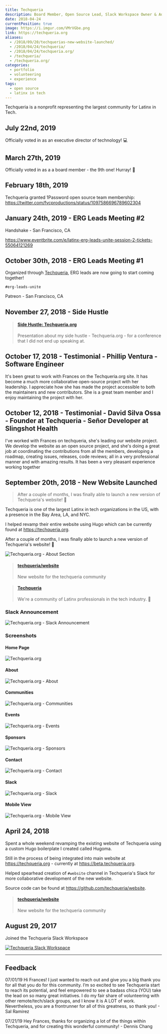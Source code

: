 ```yaml
---
title: Techqueria
description: Board Member, Open Source Lead, Slack Workspace Owner & Admin 🌮
date: 2018-04-24
currentPosition: true
image: https://i.imgur.com/VMrVGbe.png
link: https://techqueria.org
aliases:
  - /2018/09/20/techquerias-new-website-launched/
  - /2018/04/24/techqueria/
  - /2018/04/24/techqueria.org/
  - /techqueria/
  - /techqueria.org/
categories:
  - portfolio
  - volunteering
  - experience
tags:
  - open source
  - latinx in tech
---
```


Techqueria is a nonprofit representing the largest community for Latinx in Tech.

## July 22nd, 2019

Officially voted in as an executive director of technology! 💻

## March 27th, 2019

Officially voted in as a a board member - the 9th one! Hurray! 🎉

## February 18th, 2019

Techqueria granted 1Password open source team membership: https://twitter.com/fvcproductions/status/1097586696789602304

## January 24th, 2019 - ERG Leads Meeting #2

Handshake - San Francisco, CA

https://www.eventbrite.com/e/latinx-erg-leads-unite-session-2-tickets-55064121269

## October 30th, 2018 - ERG Leads Meeting #1

Organized through [Techqueria](https://techqueria.org?source=fvcproductions), ERG leads are now going to start coming together!

`#erg-leads-unite`

Patreon - San Francisco, CA

## November 27, 2018 - Side Hustle

<blockquote class="embedly-card" data-card-controls="0"><h4><a href="https://www.slideshare.net/FVCproductions/side-hustle-techqueriaorg">Side Hustle: Techqueria.org</a></h4><p>Presentation about my side hustle - Techqueria.org - for a conference that I did not end up speaking at.</p></blockquote>
<script async src="//cdn.embedly.com/widgets/platform.js" charset="UTF-8"></script>

## October 17, 2018 - Testimonial - Phillip Ventura - Software Engineer

It's been great to work with Frances on the Techqueria.org site. It has become a much more collaborative open-source project with her leadership. I appreciate how she has made the project accessible to both the maintainers and new contributors. She is a great team member and I enjoy maintaining the project with her.

## October 12, 2018 - Testimonial - David Silva Ossa - Founder at Techqueria - Señor Developer at Slingshot Health

I've worked with Frances on techqueria, she's leading our website project. We develop the website as an open source project, and she's doing a great job at coordinating the contributions from all the members, developing a roadmap, creating issues, releases, code reviews; all in a very professional manner and with amazing results. It has been a very pleasant experience working together

## September 20th, 2018 - New Website Launched

> After a couple of months, I was finally able to launch a new version of Techqueria's website! 🌮

Techqueria is one of the largest Latinx in tech organizations in the US, with a presence in the Bay Area, LA, and NYC.

I helped revamp their entire website using Hugo which can be currently found at https://techqueria.org.

After a couple of months, I was finally able to launch a new version of Techqueria's website! 🎉

![Techqueria.org - About Section](https://i.imgur.com/BFKbzGO.png)

<blockquote class="embedly-card" data-card-controls="0"><h4><a href="https://github.com/techqueria/website">techqueria/website</a></h4><p>New website for the techqueria community</p></blockquote>
<script async src="//cdn.embedly.com/widgets/platform.js" charset="UTF-8"></script>

<blockquote class="embedly-card" data-card-controls="0"><h4><a href="https://techqueria.org/">Techqueria</a></h4><p>We're a community of Latinx professionals in the tech industry. 🌮️</p></blockquote>
<script async src="//cdn.embedly.com/widgets/platform.js" charset="UTF-8"></script>

### Slack Announcement

![Techqueria.org - Slack Announcement](https://i.imgur.com/KTAC8cF.jpg)

### Screenshots

#### Home Page

![Techqueria.org](https://i.imgur.com/tQybo3m.png)

#### About

![Techqueria.org - About](https://i.imgur.com/MMU7dOy.png)

#### Communities

![Techqueria.org - Communities](https://i.imgur.com/QJR6HjS.png)

#### Events

![Techqueria.org - Events](https://i.imgur.com/0SzGfEg.png)

#### Sponsors

![Techqueria.org - Sponsors](https://i.imgur.com/KIyBhV3.png)

#### Contact

![Techqueria.org - Contact](https://i.imgur.com/CB9Mb0O.png)

#### Slack

![Techqueria.org - Slack](https://i.imgur.com/sxC8sqA.png)

#### Mobile View

![Techqueria.org - Mobile View](https://i.imgur.com/Waxo31s.png)

## April 24, 2018

Spent a whole weekend revamping the existing website of Techqueria using a custom Hugo boilerplate I created called Hugoma.

Still in the process of being integrated into main website at https://techqueria.org - currently at https://beta.techqueria.org.

Helped spearhead creation of `#website` channel in Techqueria's Slack for more collaborative development of the new website.

Source code can be found at https://github.com/techqueria/website.

<blockquote class="embedly-card" data-card-controls="0"><h4><a href="https://github.com/techqueria/website">techqueria/website</a></h4><p>New website for the techqueria community</p></blockquote>
<script async src="//cdn.embedly.com/widgets/platform.js" charset="UTF-8"></script>

## August 29, 2017

Joined the Techqueria Slack Workspace

[![Techqueria Slack Workspace](https://i.imgur.com/xGKYNnB.png)](https://latinos.slack.com/archives/C0L45RV3Q/p1504037258000428)

---

## Feedback

07/01/19 Hi Frances! I just wanted to reach out and give you a big thank you for all that you do for this community. I’m so excited to see Techqueria start to reach its potential, and feel empowered to see a badass chica (YOU) take the lead on so many great initiatives. I do my fair share of volunteering with other remote/tech/slack groups, and I know it is A LOT of work. Nevertheless, you are a frontrunner for all of this greatness, so thank you! - Sal Ramirez

07/21/19 Hey Frances, thanks for organizing a lot of the things within Techqueria, and for creating this wonderful community! - Dennis Chang

